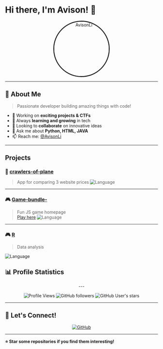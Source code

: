 # Hi there, I'm Avison! 👋

<div align="center">
  <img src="https://avatars.githubusercontent.com/u/145143183?v=4" alt="AvisonLi" width="180" style="border-radius: 50%; border: 3px solid #222;" />
</div>

---

## 🚀 About Me

> Passionate developer building amazing things with code!

- 🔭 Working on **exciting projects & CTFs**
- 🌱 Always **learning and growing** in tech
- 👯 Looking to **collaborate** on innovative ideas
- 💬 Ask me about **Python, HTML, JAVA**
- 📫 Reach me: [@AvisonLi](https://github.com/AvisonLi)

---



## Projects

### 🎯 [crawlers-of-plane](https://github.com/AvisonLi/crawlers-of-plane)
> App for comparing 3 website prices
![Language](https://img.shields.io/badge/Language-Python-222?style=flat-square&logoColor=white)

---

### 🎮 [Game-bundle-](https://github.com/AvisonLi/Game-bundle-)
> Fun JS game homepage  
[Play here](https://avisonli.github.io/Game-bundle-/)
![Language](https://img.shields.io/badge/Language-Python-222?style=flat-square&logoColor=white)

---

### 🎮 [R](https://github.com/AvisonLi/R-)
> Data analysis

![Language](https://img.shields.io/badge/Language-Python-222?style=flat-square&logoColor=white)
## 📊 Profile Statistics

<div align="center">
---

![Profile Views](https://komarev.com/ghpvc/?username=AvisonLi&label=Profile%20views)
![GitHub followers](https://img.shields.io/github/followers/AvisonLi?label=Followers&style=social)
![GitHub User's stars](https://img.shields.io/github/stars/AvisonLi?label=Stars&style=social)

</div>

---

## 🤝 Let's Connect!

<div align="center">

[![GitHub](https://img.shields.io/badge/GitHub-222?style=for-the-badge&logo=github&logoColor=white)](https://github.com/AvisonLi)

</div>

---

**⭐ Star some repositories if you find them interesting!**
